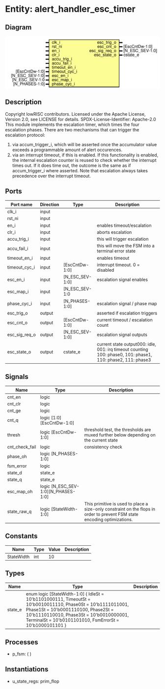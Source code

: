 # Entity: alert_handler_esc_timer

## Diagram

![Diagram](alert_handler_esc_timer.svg "Diagram")
## Description

Copyright lowRISC contributors.
 Licensed under the Apache License, Version 2.0, see LICENSE for details.
 SPDX-License-Identifier: Apache-2.0
 This module implements the escalation timer, which times the four escalation
 phases. There are two mechanisms that can trigger the escalation protocol:
 1) via accum_trigger_i, which will be asserted once the accumulator value
    exceeds a programmable amount of alert occurences.
 2) via an interrupt timeout, if this is enabled. If this functionality is
    enabled, the internal escalation counter is reused to check whether the
    interrupt times out. If it does time out, the outcome is the same as if
    accum_trigger_i where asserted.
 Note that escalation always takes precedence over the interrupt timeout.
 
## Ports

| Port name     | Direction | Type            | Description                                                                                                  |
| ------------- | --------- | --------------- | ------------------------------------------------------------------------------------------------------------ |
| clk_i         | input     |                 |                                                                                                              |
| rst_ni        | input     |                 |                                                                                                              |
| en_i          | input     |                 | enables timeout/escalation                                                                                   |
| clr_i         | input     |                 | aborts escalation                                                                                            |
| accu_trig_i   | input     |                 | this will trigger escalation                                                                                 |
| accu_fail_i   | input     |                 | this will move the FSM into a terminal error state                                                           |
| timeout_en_i  | input     |                 | enables timeout                                                                                              |
| timeout_cyc_i | input     | [EscCntDw-1:0]  | interrupt timeout. 0 = disabled                                                                              |
| esc_en_i      | input     | [N_ESC_SEV-1:0] | escalation signal enables                                                                                    |
| esc_map_i     | input     | [N_ESC_SEV-1:0  |                                                                                                              |
| phase_cyc_i   | input     | [N_PHASES-1:0]  | escalation signal / phase map                                                                                |
| esc_trig_o    | output    |                 | asserted if escalation triggers                                                                              |
| esc_cnt_o     | output    | [EscCntDw-1:0]  | current timeout / escalation count                                                                           |
| esc_sig_req_o | output    | [N_ESC_SEV-1:0] | escalation signal outputs                                                                                    |
| esc_state_o   | output    | cstate_e        | current state output000: idle, 001: irq timeout counting 100: phase0, 101: phase1, 110: phase2, 111: phase3  |
## Signals

| Name           | Type                                | Description                                                                                                                |
| -------------- | ----------------------------------- | -------------------------------------------------------------------------------------------------------------------------- |
| cnt_en         | logic                               |                                                                                                                            |
| cnt_clr        | logic                               |                                                                                                                            |
| cnt_ge         | logic                               |                                                                                                                            |
| cnt_q          | logic [1:0][EscCntDw-1:0]           |                                                                                                                            |
| thresh         | logic [EscCntDw-1:0]                | threshold test, the thresholds are muxed further below depending on the current state                                      |
| cnt_check_fail | logic                               | consistency check                                                                                                          |
| phase_oh       | logic [N_PHASES-1:0]                |                                                                                                                            |
| fsm_error      | logic                               |                                                                                                                            |
| state_d        | state_e                             |                                                                                                                            |
| state_q        | state_e                             |                                                                                                                            |
| esc_map_oh     | logic [N_ESC_SEV-1:0][N_PHASES-1:0] |                                                                                                                            |
| state_raw_q    | logic [StateWidth-1:0]              | This primitive is used to place a size-only constraint on the flops in order to prevent FSM state encoding optimizations.  |
## Constants

| Name       | Type | Value | Description |
| ---------- | ---- | ----- | ----------- |
| StateWidth | int  | 10    |             |
## Types

| Name    | Type                                                                                                                                                                                                                                                                                                     | Description |
| ------- | -------------------------------------------------------------------------------------------------------------------------------------------------------------------------------------------------------------------------------------------------------------------------------------------------------- | ----------- |
| state_e | enum logic [StateWidth-1:0] {     IdleSt     = 10'b1101000111,     TimeoutSt  = 10'b0010011110,     Phase0St   = 10'b1111011001,     Phase1St   = 10'b0001110100,     Phase2St   = 10'b1110110010,     Phase3St   = 10'b0010000001,     TerminalSt = 10'b0101101010,     FsmErrorSt = 10'b1000101101   } |             |
## Processes
- p_fsm: (  )
## Instantiations

- u_state_regs: prim_flop
